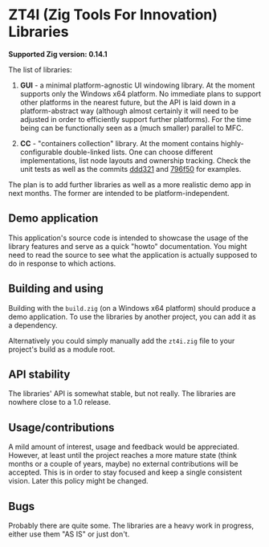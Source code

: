 # ZT4I (Zig Tools For Innovation) Libraries

**Supported Zig version: 0.14.1**

The list of libraries:

1. **GUI** - a minimal platform-agnostic UI windowing library. At the moment supports only the Windows x64 platform. No immediate plans to support other platforms in the nearest future, but the API is laid down in a platform-abstract way (although almost certainly it will need to be adjusted in order to efficiently support further platforms). For the time being can be functionally seen as a (much smaller) parallel to MFC.

2. **CC** - "containers collection" library. At the moment contains highly-configurable double-linked lists. One can choose different implementations, list node layouts and ownership tracking. Check the unit tests as well as the commits [ddd321](https://github.com/vadim-za/zt4i-libs/commit/ddd321bad4eaae24fabc3a915e38015729d66430) and [796f50](https://github.com/vadim-za/zt4i-libs/commit/796f504150ce49d05392519b368115b2a662911a) for examples.

The plan is to add further libraries as well as a more realistic demo app in next months. The former are intended to be platform-independent.

## Demo application

This application's source code is intended to showcase the usage of the library features and serve as a quick "howto" documentation. You might need to read the source to see what the application is actually supposed to do in response to which actions.

## Building and using

Building with the `build.zig` (on a Windows x64 platform) should produce a demo application. To use the libraries by another project, you can add it as a dependency.

Alternatively you could simply manually add the `zt4i.zig` file to your project's build as a module root.

## API stability

The libraries' API is somewhat stable, but not really. The libraries are nowhere close to a 1.0 release.

## Usage/contributions

A mild amount of interest, usage and feedback would be appreciated. However, at least until the project reaches a more mature state (think months or a couple of years, maybe) no external contributions will be accepted. This is in order to stay focused and keep a single consistent vision. Later this policy might be changed.

## Bugs

Probably there are quite some. The libraries are a heavy work in progress, either use them "AS IS" or just don't.
